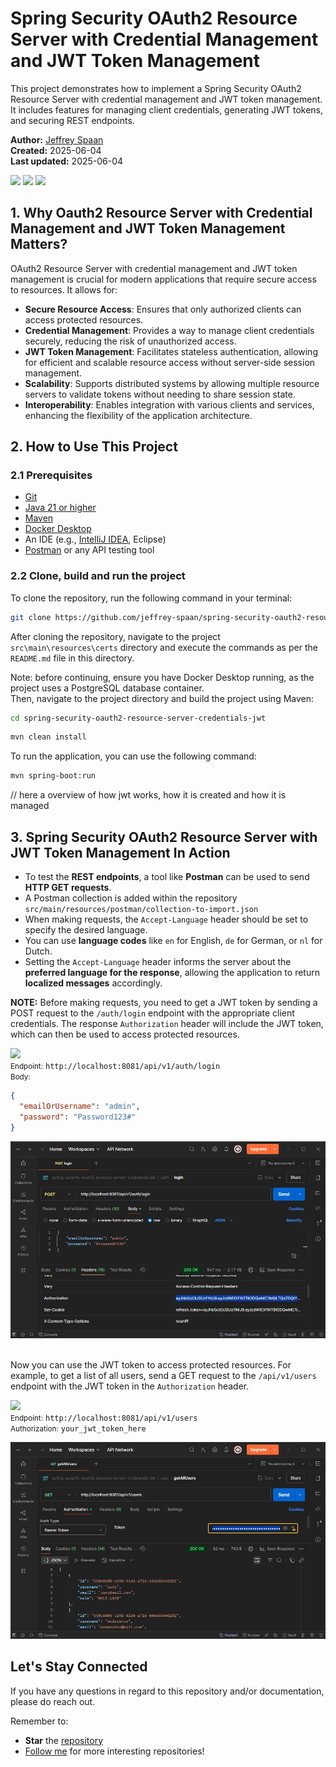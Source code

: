 # Spring Security OAuth2 Resource Server with Credential Management and JWT Token Management

This project demonstrates how to implement a Spring Security OAuth2 Resource Server with credential management and JWT token management. It includes features for managing client credentials, generating JWT tokens, and securing REST endpoints.

<b>Author:</b> <a href="https://github.com/jeffrey-spaan" target="_blank">Jeffrey Spaan</a><br>
<b>Created:</b> 2025-06-04<br>
<b>Last updated:</b> 2025-06-04

[![](https://img.shields.io/badge/Spring%20Boot-8A2BE2)]() [![](https://img.shields.io/badge/release-May%2022,%202025-blue)]() [![](https://img.shields.io/badge/version-3.5.0-blue)]()

## 1. Why Oauth2 Resource Server with Credential Management and JWT Token Management Matters?
OAuth2 Resource Server with credential management and JWT token management is crucial for modern applications that require secure access to resources. It allows for:
- **Secure Resource Access**: Ensures that only authorized clients can access protected resources.
- **Credential Management**: Provides a way to manage client credentials securely, reducing the risk of unauthorized access.
- **JWT Token Management**: Facilitates stateless authentication, allowing for efficient and scalable resource access without server-side session management.
- **Scalability**: Supports distributed systems by allowing multiple resource servers to validate tokens without needing to share session state.
- **Interoperability**: Enables integration with various clients and services, enhancing the flexibility of the application architecture.

## 2. How to Use This Project

### 2.1 Prerequisites
- [Git](https://git-scm.com/downloads)
- [Java 21 or higher](https://adoptium.net/)
- [Maven](https://maven.apache.org/download.cgi)
- [Docker Desktop](https://www.docker.com/products/docker-desktop/)
- An IDE (e.g., [IntelliJ IDEA](https://www.jetbrains.com/idea/download), Eclipse)
- [Postman](https://www.postman.com/downloads/) or any API testing tool

### 2.2 Clone, build and run the project

To clone the repository, run the following command in your terminal:
```bash
git clone https://github.com/jeffrey-spaan/spring-security-oauth2-resource-server-credentials-jwt.git
```
After cloning the repository, navigate to the project `src\main\resources\certs` directory and execute the commands as per the `README.md` file in this directory.

Note: before continuing, ensure you have Docker Desktop running, as the project uses a PostgreSQL database container.<br />
Then, navigate to the project directory and build the project using Maven:
```bash
cd spring-security-oauth2-resource-server-credentials-jwt
```

```bash
mvn clean install
```

To run the application, you can use the following command:
```bash
mvn spring-boot:run
```

// here a overview of how jwt works, how it is created and how it is managed
## 3. Spring Security OAuth2 Resource Server with JWT Token Management In Action

- To test the <b>REST endpoints</b>, a tool like <b>Postman</b> can be used to send <b>HTTP GET requests</b>.
- A Postman collection is added within the repository `src/main/resources/postman/collection-to-import.json`
- When making requests, the `Accept-Language` header should be set to specify the desired language.
- You can use <b>language codes</b> like `en` for English, `de` for German, or `nl` for Dutch.
- Setting the `Accept-Language` header informs the server about the <b>preferred language for the response</b>, allowing the application to return <b>localized messages</b> accordingly.

**NOTE:** Before making requests, you need to get a JWT token by sending a POST request to the `/auth/login` endpoint with the appropriate client credentials. The response `Authorization` header will include the JWT token, which can then be used to access protected resources.

[![](https://img.shields.io/badge/POST-yellow)]()<br/>
<small>Endpoint:</small> `http://localhost:8081/api/v1/auth/login`<br/>
<small>Body:</small>
```json
{
  "emailOrUsername": "admin",
  "password": "Password123#"
}
```

![01-postman-post-auth-login](https://github.com/jeffrey-spaan/spring/blob/main/spring-security-oauth2-resource-server-credentials-jwt/images/01-postman-post-auth-login.jpg)
<br><br>

Now you can use the JWT token to access protected resources. For example, to get a list of all users, send a GET request to the `/api/v1/users` endpoint with the JWT token in the `Authorization` header.

[![](https://img.shields.io/badge/GET-green)]()<br/>
<small>Endpoint:</small> `http://localhost:8081/api/v1/users`<br/>
<small>Authorization:</small> `your_jwt_token_here`<br/>

![02-postman-get-all-users](https://github.com/jeffrey-spaan/spring/blob/main/spring-security-oauth2-resource-server-credentials-jwt/images/02-postman-get-all-users.jpg)
<br>

## Let's Stay Connected

If you have any questions in regard to this repository and/or documentation, please do reach out.

Remember to:
- <b>Star</b> the [repository](https://github.com/jeffrey-spaan/spring)
- [Follow me](https://github.com/jeffrey-spaan) for more interesting repositories!
